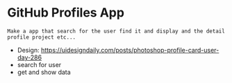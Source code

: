 # GitHub Profiles App

    Make a app that search for the user find it and display and the detail profile project etc...
    
-   Design: https://uidesigndaily.com/posts/photoshop-profile-card-user-day-286
-   search for user
-   get and show data
